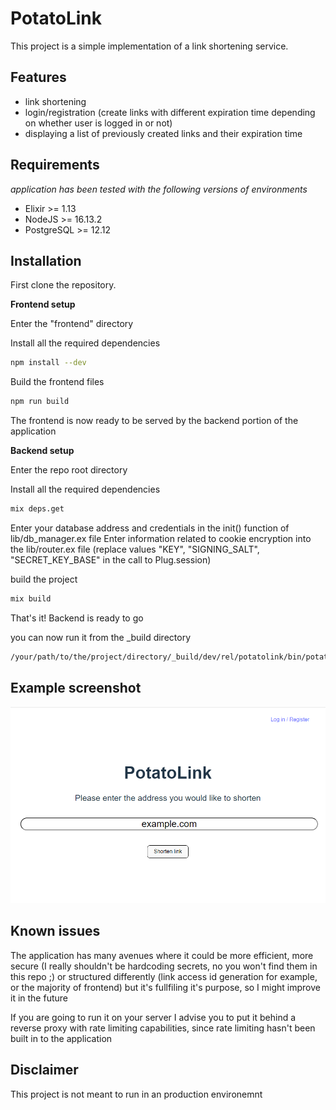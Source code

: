 # PotatoLink

This project is a simple implementation of a link shortening service.

## Features
- link shortening
- login/registration (create links with different expiration time depending on whether user is logged in or not)
- displaying a list of previously created links and their expiration time

## Requirements
*application has been tested with the following versions of environments*

- Elixir >= 1.13
- NodeJS >= 16.13.2
- PostgreSQL >= 12.12

## Installation

First clone the repository.

**Frontend setup**

Enter the "frontend" directory

Install all the required dependencies

```bash
npm install --dev
```

Build the frontend files

```bash
npm run build
```

The frontend is now ready to be served by the backend portion of the application

**Backend setup**

Enter the repo root directory

Install all the required dependencies

```bash
mix deps.get
```

Enter your database address and credentials in the init() function of lib/db_manager.ex file
Enter information related to cookie encryption into the lib/router.ex file (replace values "KEY", "SIGNING_SALT", "SECRET_KEY_BASE" in the call to Plug.session)

build the project

```bash
mix build
```

That's it! Backend is ready to go

you can now run it from the _build directory
```bash
/your/path/to/the/project/directory/_build/dev/rel/potatolink/bin/potatolink start
```

## Example screenshot
![A screenshot showing white page, with big black PotatoLink text and domain name input box below it with label please enter the address you would like to shorten, below the input box is a button with text shorten link](/media/example_screenshot_potatolink.png?raw=true "Example screenshot")


## Known issues

The application has many avenues where it could be more efficient, more secure (I really shouldn't be hardcoding secrets, no you won't find them in this repo ;) or structured differently (link access id generation for example, or the majority of frontend) but it's fullfiling it's purpose, so I might improve it in the future

If you are going to run it on your server I advise you to put it behind a reverse proxy with rate limiting capabilities, since rate limiting hasn't been built in to the application

## Disclaimer
This project is not meant to run in an production environemnt
